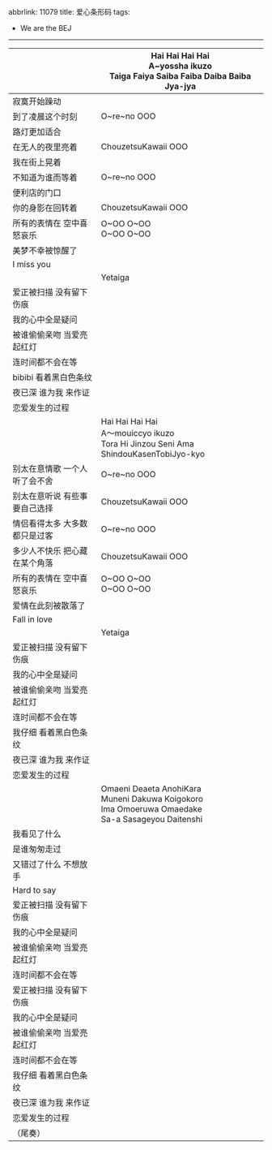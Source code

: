 abbrlink: 11079
title: 爱心条形码
tags:
  - We are the BEJ
---
|      |Hai Hai Hai Hai<br>A~yossha ikuzo<br>Taiga Faiya Saiba Faiba Daiba Baiba Jya-jya|
|--|--|
|寂寞开始躁动|      |
|到了凌晨这个时刻|O~re~no OOO|
|路灯更加适合|      |
|在无人的夜里亮着|ChouzetsuKawaii OOO|
|我在街上晃着|      |
|不知道为谁而等着|O~re~no OOO|
|便利店的门口|      |
|你的身影在回转着|ChouzetsuKawaii OOO|
|所有的表情在 空中喜怒哀乐|O~OO O~OO<br>O~OO O~OO|
|美梦不幸被惊醒了|      |
|I miss you|      |
|      |Yetaiga|
|爱正被扫描 没有留下伤痕|      |
|我的心中全是疑问|      |
|被谁偷偷亲吻 当爱亮起红灯|      |
|连时间都不会在等|      |
|bibibi 看着黑白色条纹|      |
|夜已深 谁为我 来作证|      |
|恋爱发生的过程|      |
|      |Hai Hai Hai Hai<br>A～mouiccyo ikuzo<br>Tora Hi Jinzou Seni Ama ShindouKasenTobiJyo-kyo|
|别太在意情歌 一个人听了会不舍|O~re~no OOO|
|别太在意听说 有些事要自己选择|ChouzetsuKawaii OOO|
|情侣看得太多 大多数都只是过客|O~re~no OOO|
|多少人不快乐 把心藏在某个角落|ChouzetsuKawaii OOO|
|所有的表情在 空中喜怒哀乐|O~OO O~OO<br>O~OO O~OO|
|爱情在此刻被散落了|      |
|Fall in love|      |
|      |Yetaiga|
|爱正被扫描 没有留下伤痕|      |
|我的心中全是疑问|      |
|被谁偷偷亲吻 当爱亮起红灯|      |
|连时间都不会在等|      |
|我仔细 看着黑白色条纹|      |
|夜已深 谁为我 来作证|      |
|恋爱发生的过程|      |
|      |Omaeni Deaeta AnohiKara<br>Muneni Dakuwa Koigokoro<br>Ima Omoeruwa Omaedake<br>Sa-a Sasageyou Daitenshi|
|我看见了什么|      |
|是谁匆匆走过|      |
|又错过了什么 不想放手|      |
|Hard to say|      |
|爱正被扫描 没有留下伤痕|      |
|我的心中全是疑问|      |
|被谁偷偷亲吻 当爱亮起红灯|      |
|连时间都不会在等|      |
|爱正被扫描 没有留下伤痕|      |
|我的心中全是疑问|      |
|被谁偷偷亲吻 当爱亮起红灯|      |
|连时间都不会在等|      |
|我仔细 看着黑白色条纹|      |
|夜已深 谁为我 来作证|      |
|恋爱发生的过程|      |
|（尾奏）|      |